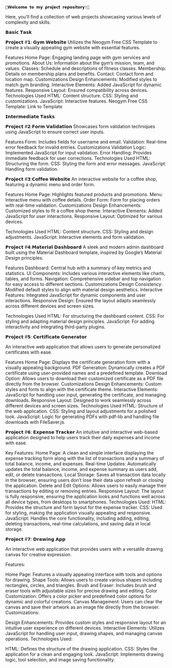                                                                            🌟𝗪𝗲𝗹𝗰𝗼𝗺𝗲 𝘁𝗼 𝗺𝘆 𝗽𝗿𝗼𝗷𝗲𝗰𝘁 𝗿𝗲𝗽𝗼𝘀𝗶𝘁𝗼𝗿𝘆!🌟

Here, you’ll find a collection of web projects showcasing various levels of complexity and skills.

𝗕𝗮𝘀𝗶𝗰 𝗧𝗮𝘀𝗸

𝗣𝗿𝗼𝗷𝗲𝗰𝘁 #𝟭: 𝗚𝘆𝗺 𝗪𝗲𝗯𝘀𝗶𝘁𝗲 Utilizes the Neogym Free CSS Template to create a visually appealing gym website with essential features.

Features Home Page: Engaging landing page with gym services and promotions. About Us: Information about the gym’s mission, team, and values. Classes: Schedule and descriptions of fitness classes. Membership: Details on membership plans and benefits. Contact: Contact form and location map. Customizations Design Enhancements: Modified styles to match gym branding. Interactive Elements: Added JavaScript for dynamic features. Responsive Layout: Ensured compatibility across devices. Technologies Used HTML: Content structure. CSS: Styling and customizations. JavaScript: Interactive features. Neogym Free CSS Template: Link to Template

𝗜𝗻𝘁𝗲𝗿𝗺𝗲𝗱𝗶𝗮𝘁𝗲 𝗧𝗮𝘀𝗸𝘀

𝗣𝗿𝗼𝗷𝗲𝗰𝘁 #𝟮:𝗙𝗼𝗿𝗺 𝗩𝗮𝗹𝗶𝗱𝗮𝘁𝗶𝗼𝗻 Showcases form validation techniques using JavaScript to ensure correct user inputs.

Features Form: Includes fields for username and email. Validation: Real-time error feedback for invalid entries. Customizations Validation Logic: Implemented JavaScript for input validation. Error Handling: Provides immediate feedback for user corrections. Technologies Used HTML: Structuring the form. CSS: Styling the form and error messages. JavaScript: Handling form validation.

𝗣𝗿𝗼𝗷𝗲𝗰𝘁 #𝟯:𝗖𝗼𝗳𝗳𝗲𝗲 𝗪𝗲𝗯𝘀𝗶𝘁𝗲 An interactive website for a coffee shop, featuring a dynamic menu and order form.

Features Home Page: Highlights featured products and promotions. Menu: Interactive menu with coffee details. Order Form: Form for placing orders with real-time validation. Customizations Design Enhancements: Customized styles to fit a coffee shop theme. Interactive Elements: Added JavaScript for user interactions. Responsive Layout: Optimized for various devices.

Technologies Used HTML: Content structure. CSS: Styling and design adjustments. JavaScript: Interactive elements and form validation.

𝗣𝗿𝗼𝗷𝗲𝗰𝘁 #𝟰:𝗠𝗮𝘁𝗲𝗿𝗶𝗮𝗹 𝗗𝗮𝘀𝗵𝗯𝗼𝗮𝗿𝗱 A sleek and modern admin dashboard built using the Material Dashboard template, inspired by Google’s Material Design principles.

Features Dashboard: Central hub with a summary of key metrics and statistics. UI Components: Includes various interactive elements like charts, tables, and forms. Navigation: Comprehensive sidebar and top navigation for easy access to different sections. Customizations Design Consistency: Modified default styles to align with material design aesthetics. Interactive Features: Integrated JavaScript for dynamic components and user interactions. Responsive Design: Ensured the layout adapts seamlessly across different devices and screen sizes.

Technologies Used HTML: For structuring the dashboard content. CSS: For styling and adapting material design principles. JavaScript: For adding interactivity and integrating third-party plugins.

𝗣𝗿𝗼𝗷𝗲𝗰𝘁 #𝟱: 𝗖𝗲𝗿𝘁𝗶𝗳𝗶𝗰𝗮𝘁𝗲 𝗚𝗲𝗻𝗲𝗿𝗮𝘁𝗼𝗿

An interactive web application that allows users to generate personalized certificates with ease.

Features Home Page: Displays the certificate generation form with a visually appealing background. PDF Generation: Dynamically creates a PDF certificate using user-provided names and a predefined template. Download Option: Allows users to download their customized certificate as a PDF file directly from the browser. Customizations Design Enhancements: Custom styles and fonts to align with the certificate theme. Interactive Elements: JavaScript for handling user input, generating the certificate, and managing downloads. Responsive Layout: Designed to work seamlessly across different devices and screen sizes. Technologies Used HTML: Structure of the web application. CSS: Styling and layout adjustments for a polished look. JavaScript: Logic for generating PDFs with pdf-lib and handling file downloads with FileSaver.js.

𝗣𝗿𝗼𝗷𝗲𝗰𝘁 #𝟲: 𝗘𝘅𝗽𝗲𝗻𝘀𝗲 𝗧𝗿𝗮𝗰𝗸𝗲𝗿 An intuitive and interactive web-based application designed to help users track their daily expenses and income with ease.

Key Features: Home Page: A clean and simple interface displaying the expense tracking form along with the list of transactions and a summary of total balance, income, and expenses. Real-time Updates: Automatically updates the total balance, income, and expense summary as users add, edit, or delete transactions. Local Storage: Saves all transaction data locally in the browser, ensuring users don’t lose their data upon refresh or closing the application. Delete and Edit Options: Allows users to easily manage their transactions by editing or removing entries. Responsive Layout: The layout is fully responsive, ensuring the application looks and functions well across all device types, from desktops to smartphones. Technologies Used: HTML: Provides the structure and form layout for the expense tracker. CSS: Used for styling, making the application visually appealing and responsive. JavaScript: Handles the core functionality, including adding, editing, deleting transactions, real-time calculations, and saving data in local storage.

𝗣𝗿𝗼𝗷𝗲𝗰𝘁 #𝟳: 𝗗𝗿𝗮𝘄𝗶𝗻𝗴 𝗔𝗽𝗽

An interactive web application that provides users with a versatile drawing canvas for creative expression.

Features:

Home Page: Features a visually appealing interface with tools and options for drawing.
Shape Tools: Allows users to create various shapes including rectangles, circles, and triangles.
Brush and Eraser: Includes brush and eraser tools with adjustable sizes for precise drawing and editing.
Color Customization: Offers a color picker and predefined color options for dynamic and colorful creations.
Canvas Management: Users can clear the canvas and save their artwork as an image file directly from the browser.
Customizations:

Design Enhancements: Provides custom styles and responsive layout for an intuitive user experience on different devices.
Interactive Elements: Utilizes JavaScript for handling user input, drawing shapes, and managing canvas operations.
Technologies Used:

HTML: Defines the structure of the drawing application.
CSS: Styles the application for a clean and engaging look.
JavaScript: Implements drawing logic, tool selection, and image saving functionality.

